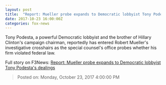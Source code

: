 ```yaml
---
layout: post
title:  "Report: Mueller probe expands to Democratic lobbyist Tony Podesta's dealings"
date: 2017-10-23 16:00:00Z
categories: fox-news
---
```


Tony Podesta, a powerful Democratic lobbyist and the brother of Hillary Clinton's campaign chairman, reportedly has entered Robert Mueller's investigative crosshairs as the special counsel's office probes whether his firm violated federal law.


Full story on F3News: [Report: Mueller probe expands to Democratic lobbyist Tony Podesta's dealings](http://www.f3nws.com/n/SmVAYC)

> Posted on: Monday, October 23, 2017 4:00:00 PM
